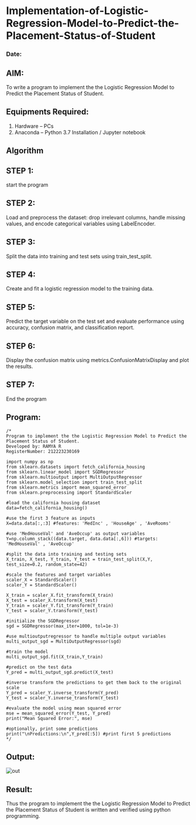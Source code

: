 # Implementation-of-Logistic-Regression-Model-to-Predict-the-Placement-Status-of-Student
### Date:
## AIM:
To write a program to implement the the Logistic Regression Model to Predict the Placement Status of Student.

## Equipments Required:
1. Hardware – PCs
2. Anaconda – Python 3.7 Installation / Jupyter notebook

## Algorithm
## STEP 1:
start the program
## STEP 2:
Load and preprocess the dataset: drop irrelevant columns, handle missing values, and encode categorical variables using LabelEncoder.
## STEP 3:
Split the data into training and test sets using train_test_split.
## STEP 4:
Create and fit a logistic regression model to the training data.
## STEP 5:
Predict the target variable on the test set and evaluate performance using accuracy, confusion matrix, and classification report.
## STEP 6:
Display the confusion matrix using metrics.ConfusionMatrixDisplay and plot the results.
## STEP 7:
End the program
## Program:
```
/*
Program to implement the the Logistic Regression Model to Predict the Placement Status of Student.
Developed by: RAMYA R
RegisterNumber: 212223230169

import numpy as np
from sklearn.datasets import fetch_california_housing
from sklearn.linear_model import SGDRegressor
from sklearn.multioutput import MultiOutputRegressor
from sklearn.model_selection import train_test_split
from sklearn.metrics import mean_squared_error
from sklearn.preprocessing import StandardScaler

#load the california housing dataset
data=fetch_california_housing()

#use the first 3 feature as inputs
X=data.data[:,:3] #features: 'MedInc' , 'HouseAge' , 'AveRooms'

#use 'MedHouseVal' and 'AveOccup' as output variables
Y=np.column_stack((data.target, data.data[:,6])) #targets: 'MedHouseVal' , 'AveOccup'

#split the data into training and testing sets 
X_train, X_test, Y_train, Y_test = train_test_split(X,Y, test_size=0.2, random_state=42)

#scale the features and target variables
scaler_X = StandardScaler()
scaler_Y = StandardScaler()

X_train = scaler_X.fit_transform(X_train)
X_test = scaler_X.transform(X_test)
Y_train = scaler_Y.fit_transform(Y_train)
Y_test = scaler_Y.transform(Y_test)

#initialize the SGDRegressor
sgd = SGDRegressor(max_iter=1000, tol=1e-3)

#use multioutputregressor to handle multiple output variables
multi_output_sgd = MultiOutputRegressor(sgd)

#train the model
multi_output_sgd.fit(X_train,Y_train)

#predict on the test data
Y_pred = multi_output_sgd.predict(X_test)

#inverse transform the predictions to get them back to the original scale
Y_pred = scaler_Y.inverse_transform(Y_pred)
Y_test = scaler_Y.inverse_transform(Y_test)

#evaluate the model using mean squared error
mse = mean_squared_error(Y_test, Y_pred)
print("Mean Squared Error:", mse)

#optionally, print some predictions
print("\nPredictions:\n",Y_pred[:5]) #print first 5 predictions 
*/
```

## Output:
![out](https://github.com/user-attachments/assets/36e5320d-d300-450b-80d5-b91d7411b990)

## Result:
Thus the program to implement the the Logistic Regression Model to Predict the Placement Status of Student is written and verified using python programming.

